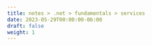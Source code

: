 ```yaml
---
title: notes > .net > fundamentals > services
date: 2023-05-29T00:00:00-06:00
draft: false
weight: 1
---
```

